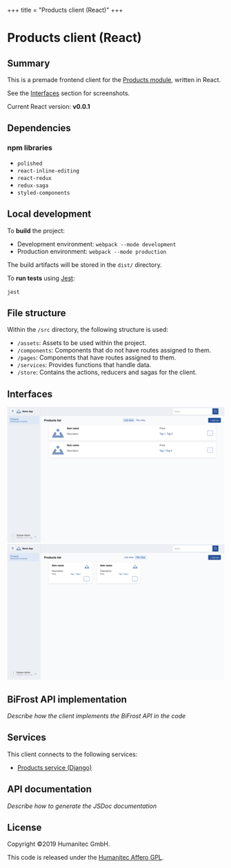 +++
title = "Products client (React)"
+++

# Products client (React)

## Summary

This is a premade frontend client for the [Products module](https://docs.walhall.io/marketplace/products-module), written in React.

See the [Interfaces](#interfaces) section for screenshots.

Current React version: **v0.0.1**

## Dependencies

### npm libraries

-  `polished`
-  `react-inline-editing`
-  `react-redux`
-  `redux-saga`
-  `styled-components`

## Local development

To **build** the project: 

-  Development environment: `webpack --mode development`
-  Production environment: `webpack --mode production`

The build artifacts will be stored in the `dist/` directory.

To **run tests** using [Jest](https://jestjs.io/): 

`jest`

## File structure

Within the `/src` directory, the following structure is used:

-  `/assets`: Assets to be used within the project.
-  `/components`: Components that do not have routes assigned to them.
-  `/pages`: Components that have routes assigned to them.
-  `/services`: Provides functions that handle data.
-  `/store`: Contains the actions, reducers and sagas for the client. 

## Interfaces

![image](/src/assets/screenshots/interface-view-list.png)
![image](/src/assets/screenshots/interface-view-tile.png)

## BiFrost API implementation

_Describe how the client implements the BiFrost API in the code_

## Services

This client connects to the following services:

-  [Products service (Django)](https://docs.walhall.io/marketplace/products-module/products-service)

## API documentation

_Describe how to generate the JSDoc documentation_

## License

Copyright &#169;2019 Humanitec GmbH.

This code is released under the [Humanitec Affero GPL](LICENSE).
